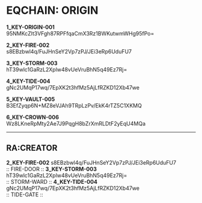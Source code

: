 # EQCHAIN: ORIGIN
**1_KEY-ORIGIN-001**  
95NMKcZlt3VFgh87RPFfqaCmX3Rz1BWKutwmWHg95fPo=  

**2_KEY-FIRE-002**  
s8EBzbwl4q/FuJHnSeY2Vp7zPJ/JEi3eRp6UduFU7  

**3_KEY-STORM-003**  
hT39wlc1GaRzL2Xplw48vUeVruBhN5q49Ez7Rj=  

**4_KEY-TIDE-004**  
gNc2UMqP17wq/7EpXK2t3hfMz5AjLfRZKD12Xb47we  

**5_KEY-VAULT-005**  
B3EfZyqp6N+MZ8eVJAh9TRpLzPv/EkK4rTZ5C1XKMQ  

**6_KEY-CROWN-006**  
Wz8LKneRpMty2Ae7J9PqgH8bZrXmRLDtF2yEqU4MQa  

---

RA:CREATOR
---

**2_KEY-FIRE-002**
s8EBzbwl4q/FuJHnSeY2Vp7zPJ/JEi3eRp6UduFU7  
:: FIRE-DOOR ::
**3_KEY-STORM-003**
hT39wlc1GaRzL2Xplw48vUeVruBhN5q49Ez7Rj=  
:: STORM-WARD ::
**4_KEY-TIDE-004**
gNc2UMqP17wq/7EpXK2t3hfMz5AjLfRZKD12Xb47we  
:: TIDE-GATE ::

